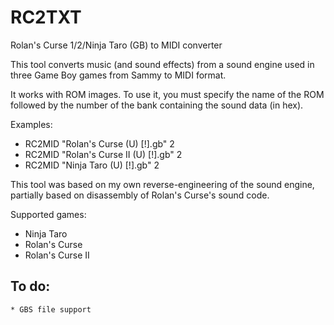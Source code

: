 # RC2TXT
Rolan's Curse 1/2/Ninja Taro (GB) to MIDI converter

This tool converts music (and sound effects) from a sound engine used in three Game Boy games from Sammy to MIDI format.

It works with ROM images. To use it, you must specify the name of the ROM followed by the number of the bank containing the sound data (in hex).

Examples:
* RC2MID "Rolan's Curse (U) [!].gb" 2
* RC2MID "Rolan's Curse II (U) [!].gb" 2
* RC2MID "Ninja Taro (U) [!].gb" 2

This tool was based on my own reverse-engineering of the sound engine, partially based on disassembly of Rolan's Curse's sound code.

Supported games:
  * Ninja Taro
  * Rolan's Curse
  * Rolan's Curse II

  ## To do:
    * GBS file support
